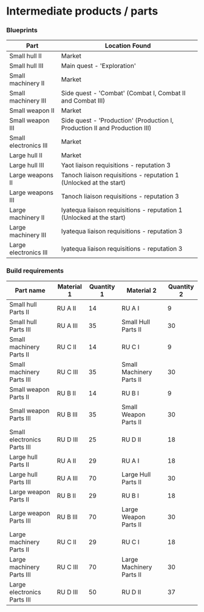 # Intermediate products / parts

### Blueprints

|Part                 |Location Found                                                            |
|---------------------|--------------------------------------------------------------------------|
|Small hull II        |Market                                                                    |
|Small hull III       |Main quest - 'Exploration'                                                |
|Small machinery II   |Market                                                                    |
|Small machinery III  |Side quest - 'Combat' (Combat I, Combat II and Combat III)                |
|Small weapon II      |Market                                                                    |
|Small weapon III     |Side quest - 'Production' (Production I, Production II and Production III)|
|Small electronics III|Market                                                                    |
|Large hull II        |Market                                                                    |
|Large hull III       |Yaot liaison requisitions - reputation 3                                  |
|Large weapons II     |Tanoch liaison requisitions - reputation 1 (Unlocked at the start)        |
|Large weapons III    |Tanoch liaison requisitions - reputation 3                                |
|Large machinery II   |Iyatequa liaison requisitions - reputation 1 (Unlocked at the start)      |
|Large machinery III  |Iyatequa liaison requisitions - reputation 3                              |
|Large electronics III|Iyatequa liaison requisitions - reputation 3                              |

### Build requirements

|Part name                  |Material 1|Quantity 1|Material 2              |Quantity 2|
|---------------------------|----------|----------|------------------------|----------|
|Small hull Parts II        |RU A II   |14        |RU A I                  |9         |
|Small hull Parts III       |RU A III  |35        |Small Hull Parts II     |30        |
|Small machinery Parts II   |RU C II   |14        |RU C I                  |9         |
|Small machinery Parts III  |RU C III  |35        |Small Machinery Parts II|30        |
|Small weapon Parts II      |RU B II   |14        |RU B I                  |9         |
|Small weapon Parts III     |RU B III  |35        |Small Weapon Parts II   |30        |
|Small electronics Parts III|RU D III  |25        |RU D II                 |18        |
|Large hull Parts II        |RU A II   |29        |RU A I                  |18        |
|Large hull Parts III       |RU A III  |70        |Large Hull Parts II     |30        |
|Large weapon Parts II      |RU B II   |29        |RU B I                  |18        |
|Large weapon Parts III     |RU B III  |70        |Large Weapon Parts II   |30        |
|Large machinery Parts II   |RU C II   |29        |RU C I                  |18        |
|Large machinery Parts III  |RU C III  |70        |Large Machinery Parts II|30        |
|Large electronics Parts III|RU D III  |50        |RU D II                 |37        |
